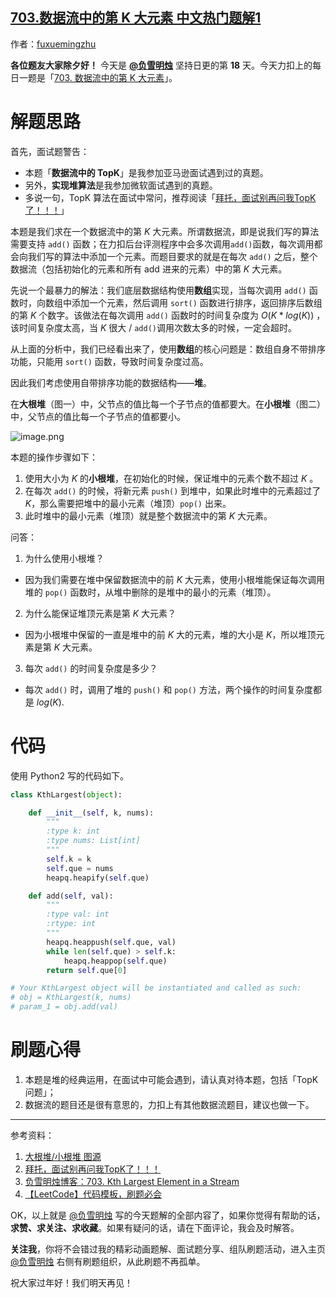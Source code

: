 ## [703.数据流中的第 K 大元素 中文热门题解1](https://leetcode.cn/problems/kth-largest-element-in-a-stream/solutions/100000/mian-shi-ti-jing-gao-jing-dian-topk-ben-u7w30)

作者：[fuxuemingzhu](https://leetcode.cn/u/fuxuemingzhu)


**各位题友大家除夕好！** 今天是 **[@负雪明烛](/u/fuxuemingzhu/)** 坚持日更的第 **18** 天。今天力扣上的每日一题是「[703. 数据流中的第 K 大元素](https://leetcode-cn.com/problems/kth-largest-element-in-a-stream/)」。


# 解题思路

首先，面试题警告：

- 本题「**数据流中的 TopK**」是我参加亚马逊面试遇到过的真题。
- 另外，**实现堆算法**是我参加微软面试遇到的真题。
- 多说一句，TopK 算法在面试中常问，推荐阅读「[拜托，面试别再问我TopK了！！！](https://mp.weixin.qq.com/s/FFsvWXiaZK96PtUg-mmtEw)」



本题是我们求在一个数据流中的第 $K$ 大元素。所谓数据流，即是说我们写的算法需要支持 `add()` 函数；在力扣后台评测程序中会多次调用`add()`函数，每次调用都会向我们写的算法中添加一个元素。而题目要求的就是在每次 `add()` 之后，整个数据流（包括初始化的元素和所有 add 进来的元素）中的第 $K$ 大元素。


先说一个最暴力的解法：我们底层数据结构使用**数组**实现，当每次调用 `add()` 函数时，向数组中添加一个元素，然后调用 `sort()` 函数进行排序，返回排序后数组的第 $K$ 个数字。该做法在每次调用 `add()` 函数时的时间复杂度为  $O(K*log(K))$ ，该时间复杂度太高，当 $K$ 很大 / `add()`调用次数太多的时候，一定会超时。


从上面的分析中，我们已经看出来了，使用**数组**的核心问题是：数组自身不带排序功能，只能用 `sort()` 函数，导致时间复杂度过高。


因此我们考虑使用自带排序功能的数据结构——**堆**。


在**大根堆**（图一）中，父节点的值比每一个子节点的值都要大。在**小根堆**（图二）中，父节点的值比每一个子节点的值都要小。

![image.png](https://pic.leetcode-cn.com/1612977776-oQiAdf-image.png)



本题的操作步骤如下：

1. 使用大小为 $K$ 的**小根堆**，在初始化的时候，保证堆中的元素个数不超过 $K$ 。
1. 在每次 `add()` 的时候，将新元素 `push()` 到堆中，如果此时堆中的元素超过了 $K$，那么需要把堆中的最小元素（堆顶）`pop()` 出来。
1. 此时堆中的最小元素（堆顶）就是整个数据流中的第 $K$ 大元素。



问答：

1. 为什么使用小根堆？

- 因为我们需要在堆中保留数据流中的前 $K$ 大元素，使用小根堆能保证每次调用堆的 `pop()` 函数时，从堆中删除的是堆中的最小的元素（堆顶）。

2. 为什么能保证堆顶元素是第 $K$ 大元素？ 

- 因为小根堆中保留的一直是堆中的前 $K$ 大的元素，堆的大小是 $K$，所以堆顶元素是第 $K$ 大元素。 

3. 每次 `add()` 的时间复杂度是多少？

- 每次 `add()` 时，调用了堆的 `push()` 和 `pop()` 方法，两个操作的时间复杂度都是 $log(K)$.



# 代码


使用 Python2 写的代码如下。

```python
class KthLargest(object):

    def __init__(self, k, nums):
        """
        :type k: int
        :type nums: List[int]
        """
        self.k = k
        self.que = nums
        heapq.heapify(self.que)

    def add(self, val):
        """
        :type val: int
        :rtype: int
        """
        heapq.heappush(self.que, val)
        while len(self.que) > self.k:
            heapq.heappop(self.que)
        return self.que[0]

# Your KthLargest object will be instantiated and called as such:
# obj = KthLargest(k, nums)
# param_1 = obj.add(val)
```



# 刷题心得

1. 本题是堆的经典运用，在面试中可能会遇到，请认真对待本题，包括「TopK问题」；
2. 数据流的题目还是很有意思的，力扣上有其他数据流题目，建议也做一下。


---

参考资料：

1. [大根堆/小根堆 图源](https://www.cnblogs.com/GIggleZN/p/7789260.html)
2. [拜托，面试别再问我TopK了！！！](https://mp.weixin.qq.com/s/FFsvWXiaZK96PtUg-mmtEw)
3. [负雪明烛博客：703. Kth Largest Element in a Stream](https://blog.csdn.net/fuxuemingzhu/article/details/81027116?ops_request_misc=%25257B%252522request%25255Fid%252522%25253A%252522161297276316780269899787%252522%25252C%252522scm%252522%25253A%25252220140713.130102334.pc%25255Fblog.%252522%25257D&request_id=161297276316780269899787&biz_id=0&utm_medium=distribute.pc_search_result.none-task-blog-2~blog~first_rank_v2~rank_v29-1-81027116.pc_v2_rank_blog_default&utm_term=703)
4. [【LeetCode】代码模板，刷题必会](https://fuxuemingzhu.blog.csdn.net/article/details/101900729)




OK，以上就是 [@负雪明烛](https://leetcode-cn.com/u/fuxuemingzhu/) 写的今天题解的全部内容了，如果你觉得有帮助的话，**求赞、求关注、求收藏**。如果有疑问的话，请在下面评论，我会及时解答。

**关注我**，你将不会错过我的精彩动画题解、面试题分享、组队刷题活动，进入主页 [@负雪明烛](https://leetcode-cn.com/u/fuxuemingzhu/) 右侧有刷题组织，从此刷题不再孤单。

祝大家过年好！我们明天再见！